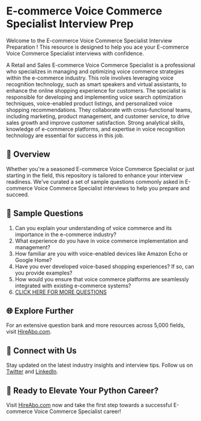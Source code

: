 # E-commerce Voice Commerce Specialist Interview Prep

Welcome to the E-commerce Voice Commerce Specialist Interview Preparation ! This resource is designed to help you ace your E-commerce Voice Commerce Specialist interviews with confidence.

A Retail and Sales E-commerce Voice Commerce Specialist is a professional who specializes in managing and optimizing voice commerce strategies within the e-commerce industry. This role involves leveraging voice recognition technology, such as smart speakers and virtual assistants, to enhance the online shopping experience for customers. The specialist is responsible for developing and implementing voice search optimization techniques, voice-enabled product listings, and personalized voice shopping recommendations. They collaborate with cross-functional teams, including marketing, product management, and customer service, to drive sales growth and improve customer satisfaction. Strong analytical skills, knowledge of e-commerce platforms, and expertise in voice recognition technology are essential for success in this job.

## 🚀 Overview

Whether you're a seasoned E-commerce Voice Commerce Specialist or just starting in the field, this repository is tailored to enhance your interview readiness. We've curated a set of sample questions commonly asked in E-commerce Voice Commerce Specialist interviews to help you prepare and succeed.

## 📝 Sample Questions

1. Can you explain your understanding of voice commerce and its importance in the e-commerce industry?
2. What experience do you have in voice commerce implementation and management?
3. How familiar are you with voice-enabled devices like Amazon Echo or Google Home?
4. Have you ever developed voice-based shopping experiences? If so, can you provide examples?
5. How would you ensure that voice commerce platforms are seamlessly integrated with existing e-commerce systems?
6. [CLICK HERE FOR MORE QUESTIONS](https://hireabo.com/job/22_2_44/Ecommerce%20Voice%20Commerce%20Specialist)

## 🌐 Explore Further

For an extensive question bank and more resources across 5,000 fields, visit [HireAbo.com](https://www.hireabo.com).

## 📱 Connect with Us

Stay updated on the latest industry insights and interview tips. Follow us on [Twitter](https://twitter.com/hireabo) and [LinkedIn](https://www.linkedin.com/in/hire-abo-3609972a8/).

## 🚀 Ready to Elevate Your Python Career?

Visit [HireAbo.com](https://www.hireabo.com) now and take the first step towards a successful E-commerce Voice Commerce Specialist career!